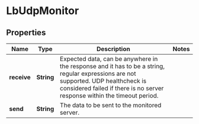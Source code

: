 # LbUdpMonitor

## Properties
Name | Type | Description | Notes
------------ | ------------- | ------------- | -------------
**receive** | **String** | Expected data, can be anywhere in the response and it has to be a string, regular expressions are not supported. UDP healthcheck is considered failed if there is no server response within the timeout period.  | 
**send** | **String** | The data to be sent to the monitored server.  | 
